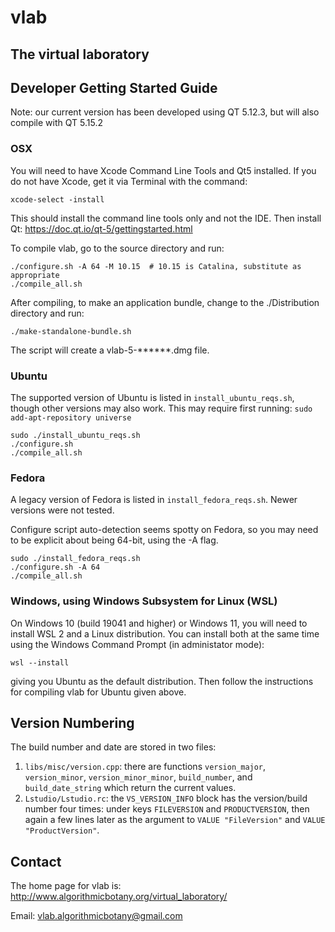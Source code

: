 # vlab
## The virtual laboratory

## Developer Getting Started Guide

Note: our current version has been developed using QT 5.12.3, but will also compile with QT 5.15.2

### OSX

You will need to have Xcode Command Line Tools and Qt5 installed.
If you do not have Xcode, get it via Terminal with the command:
```
xcode-select -install 
```
This should install the command line tools only and not the IDE.
Then install Qt: https://doc.qt.io/qt-5/gettingstarted.html

To compile vlab, go to the source directory and run: 
```
./configure.sh -A 64 -M 10.15  # 10.15 is Catalina, substitute as appropriate
./compile_all.sh
```

After compiling, to make an application bundle, change to the ./Distribution directory and run:
```
./make-standalone-bundle.sh
```
The script will create a vlab-5-******.dmg file.

### Ubuntu

The supported version of Ubuntu is listed in `install_ubuntu_reqs.sh`, though
other versions may also work. This may require first running: `sudo add-apt-repository universe `

```
sudo ./install_ubuntu_reqs.sh
./configure.sh
./compile_all.sh
```

### Fedora

A legacy version of Fedora is listed in `install_fedora_reqs.sh`.
Newer versions were not tested.

Configure script auto-detection seems spotty on Fedora, so you may need to be
explicit about being 64-bit, using the -A flag.

```
sudo ./install_fedora_reqs.sh
./configure.sh -A 64
./compile_all.sh
```

### Windows, using Windows Subsystem for Linux (WSL)

On Windows 10 (build 19041 and higher) or Windows 11, you will need to install WSL 2 and a Linux distribution.
You can install both at the same time using the Windows Command Prompt (in administator mode):
```
wsl --install
```
giving you Ubuntu as the default distribution. Then follow the instructions for compiling vlab for Ubuntu given above. 

## Version Numbering

The build number and date are stored in two files:

 1. `libs/misc/version.cpp`: there are functions `version_major`,
   `version_minor`, `version_minor_minor`, `build_number`, and
   `build_date_string` which return the current values.
 2. `Lstudio/Lstudio.rc`: the `VS_VERSION_INFO` block has the version/build
   number four times: under keys `FILEVERSION` and `PRODUCTVERSION`, then
   again a few lines later as the argument to `VALUE "FileVersion"` and
   `VALUE "ProductVersion"`.

## Contact

The home page for vlab is:
http://www.algorithmicbotany.org/virtual_laboratory/

Email: vlab.algorithmicbotany@gmail.com

